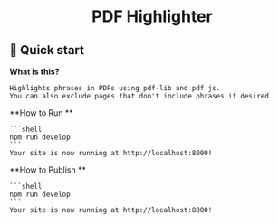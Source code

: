<h1 align="center">
  PDF Highlighter
</h1>

## 🚀 Quick start

**What is this?**

    Highlights phrases in PDFs using pdf-lib and pdf.js. 
    You can also exclude pages that don't include phrases if desired

**How to Run **

    ```shell
    npm run develop
    ```
    Your site is now running at http://localhost:8000!

**How to Publish **

    ```shell
    npm run develop
    ```
    Your site is now running at http://localhost:8000!
